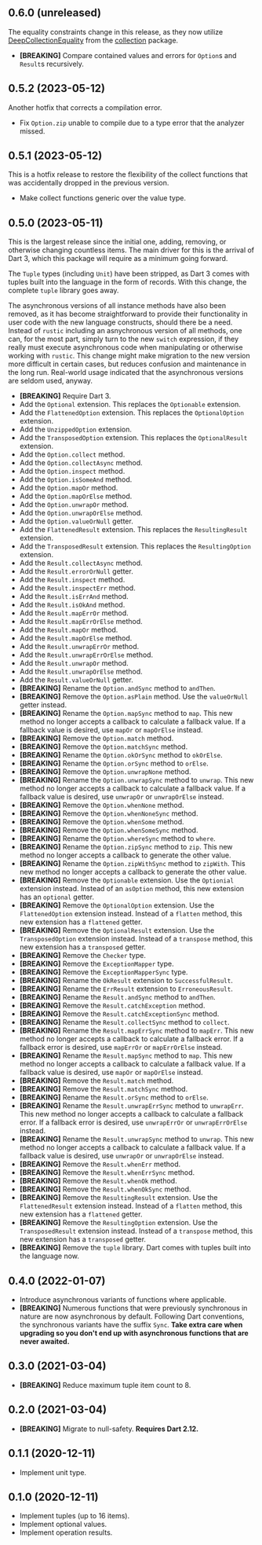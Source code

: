 ## 0.6.0 (unreleased)

The equality constraints change in this release, as they now utilize [DeepCollectionEquality][deep]
from the [collection](https://pub.dev/packages/collection) package.

- **\[BREAKING\]** Compare contained values and errors for `Option`s and `Result`s recursively.

[deep]: https://pub.dev/documentation/collection/latest/collection/DeepCollectionEquality-class.html

## 0.5.2 (2023-05-12)

Another hotfix that corrects a compilation error.

- Fix `Option.zip` unable to compile due to a type error that the analyzer missed.

## 0.5.1 (2023-05-12)

This is a hotfix release to restore the flexibility of the collect functions that was accidentally
dropped in the previous version.

- Make collect functions generic over the value type.

## 0.5.0 (2023-05-11)

This is the largest release since the initial one, adding, removing, or otherwise changing countless
items. The main driver for this is the arrival of Dart 3, which this package will require as a
minimum going forward.

The `Tuple` types (including `Unit`) have been stripped, as Dart 3 comes with tuples built into the
language in the form of records. With this change, the complete `tuple` library goes away.

The asynchronous versions of all instance methods have also been removed, as it has become
straightforward to provide their functionality in user code with the new language constructs,
should there be a need. Instead of `rustic` including an asnychronous version of all methods, one
can, for the most part, simply turn to the new `switch` expression, if they really must execute
asynchronous code when manipulating or otherwise working with `rustic`. This change might make
migration to the new version more difficult in certain cases, but reduces confusion and maintenance
in the long run. Real-world usage indicated that the asynchronous versions are seldom used, anyway.

- **\[BREAKING\]** Require Dart 3.
- Add the `Optional` extension.
  This replaces the `Optionable` extension.
- Add the `FlattenedOption` extension.
  This replaces the `OptionalOption` extension.
- Add the `UnzippedOption` extension.
- Add the `TransposedOption` extension.
  This replaces the `OptionalResult` extension.
- Add the `Option.collect` method.
- Add the `Option.collectAsync` method.
- Add the `Option.inspect` method.
- Add the `Option.isSomeAnd` method.
- Add the `Option.mapOr` method.
- Add the `Option.mapOrElse` method.
- Add the `Option.unwrapOr` method.
- Add the `Option.unwrapOrElse` method.
- Add the `Option.valueOrNull` getter.
- Add the `FlattenedResult` extension.
  This replaces the `ResultingResult` extension.
- Add the `TransposedResult` extension.
  This replaces the `ResultingOption` extension.
- Add the `Result.collectAsync` method.
- Add the `Result.errorOrNull` getter.
- Add the `Result.inspect` method.
- Add the `Result.inspectErr` method.
- Add the `Result.isErrAnd` method.
- Add the `Result.isOkAnd` method.
- Add the `Result.mapErrOr` method.
- Add the `Result.mapErrOrElse` method.
- Add the `Result.mapOr` method.
- Add the `Result.mapOrElse` method.
- Add the `Result.unwrapErrOr` method.
- Add the `Result.unwrapErrOrElse` method.
- Add the `Result.unwrapOr` method.
- Add the `Result.unwrapOrElse` method.
- Add the `Result.valueOrNull` getter.
- **\[BREAKING\]** Rename the `Option.andSync` method to `andThen`.
- **\[BREAKING\]** Remove the `Option.asPlain` method.
  Use the `valueOrNull` getter instead.
- **\[BREAKING\]** Rename the `Option.mapSync` method to `map`.
  This new method no longer accepts a callback to calculate a fallback value.
  If a fallback value is desired, use `mapOr` or `mapOrElse` instead.
- **\[BREAKING\]** Remove the `Option.match` method.
- **\[BREAKING\]** Remove the `Option.matchSync` method.
- **\[BREAKING\]** Rename the `Option.okOrSync` method to `okOrElse`.
- **\[BREAKING\]** Rename the `Option.orSync` method to `orElse`.
- **\[BREAKING\]** Remove the `Option.unwrapNone` method.
- **\[BREAKING\]** Rename the `Option.unwrapSync` method to `unwrap`.
  This new method no longer accepts a callback to calculate a fallback value.
  If a fallback value is desired, use `unwrapOr` or `unwrapOrElse` instead.
- **\[BREAKING\]** Remove the `Option.whenNone` method.
- **\[BREAKING\]** Remove the `Option.whenNoneSync` method.
- **\[BREAKING\]** Remove the `Option.whenSome` method.
- **\[BREAKING\]** Remove the `Option.whenSomeSync` method.
- **\[BREAKING\]** Rename the `Option.whereSync` method to `where`.
- **\[BREAKING\]** Rename the `Option.zipSync` method to `zip`.
  This new method no longer accepts a callback to generate the other value.
- **\[BREAKING\]** Rename the `Option.zipWithSync` method to `zipWith`.
  This new method no longer accepts a callback to generate the other value.
- **\[BREAKING\]** Remove the `Optionable` extension.
  Use the `Optionial` extension instead.
  Instead of an `asOption` method, this new extension has an `optional` getter.
- **\[BREAKING\]** Remove the `OptionalOption` extension.
  Use the `FlattenedOption` extension instead.
  Instead of a `flatten` method, this new extension has a `flattened` getter.
- **\[BREAKING\]** Remove the `OptionalResult` extension.
  Use the `TransposedOption` extension instead.
  Instead of a `transpose` method, this new extension has a `transposed` getter.
- **\[BREAKING\]** Remove the `Checker` type.
- **\[BREAKING\]** Remove the `ExceptionMapper` type.
- **\[BREAKING\]** Remove the `ExceptionMapperSync` type.
- **\[BREAKING\]** Rename the `OkResult` extension to `SuccessfulResult`.
- **\[BREAKING\]** Rename the `ErrResult` extension to `ErroneousResult`.
- **\[BREAKING\]** Rename the `Result.andSync` method to `andThen`.
- **\[BREAKING\]** Remove the `Result.catchException` method.
- **\[BREAKING\]** Remove the `Result.catchExceptionSync` method.
- **\[BREAKING\]** Rename the `Result.collectSync` method to `collect`.
- **\[BREAKING\]** Rename the `Result.mapErrSync` method to `mapErr`.
  This new method no longer accepts a callback to calculate a fallback error.
  If a fallback error is desired, use `mapErrOr` or `mapErrOrElse` instead.
- **\[BREAKING\]** Rename the `Result.mapSync` method to `map`.
  This new method no longer accepts a callback to calculate a fallback value.
  If a fallback value is desired, use `mapOr` or `mapOrElse` instead.
- **\[BREAKING\]** Remove the `Result.match` method.
- **\[BREAKING\]** Remove the `Result.matchSync` method.
- **\[BREAKING\]** Rename the `Result.orSync` method to `orElse`.
- **\[BREAKING\]** Rename the `Result.unwrapErrSync` method to `unwrapErr`.
  This new method no longer accepts a callback to calculate a fallback error.
  If a fallback error is desired, use `unwrapErrOr` or `unwrapErrOrElse` instead.
- **\[BREAKING\]** Rename the `Result.unwrapSync` method to `unwrap`.
  This new method no longer accepts a callback to calculate a fallback value.
  If a fallback value is desired, use `unwrapOr` or `unwrapOrElse` instead.
- **\[BREAKING\]** Remove the `Result.whenErr` method.
- **\[BREAKING\]** Remove the `Result.whenErrSync` method.
- **\[BREAKING\]** Remove the `Result.whenOk` method.
- **\[BREAKING\]** Remove the `Result.whenOkSync` method.
- **\[BREAKING\]** Remove the `ResultingResult` extension.
  Use the `FlattenedResult` extension instead.
  Instead of a `flatten` method, this new extension has a `flattened` getter.
- **\[BREAKING\]** Remove the `ResultingOption` extension.
  Use the `TransposedResult` extension instead.
  Instead of a `transpose` method, this new extension has a `transposed` getter.
- **\[BREAKING\]** Remove the `tuple` library.
  Dart comes with tuples built into the language now.

## 0.4.0 (2022-01-07)

- Introduce asynchronous variants of functions where applicable.
- **\[BREAKING\]** Numerous functions that were previously synchronous in nature are now
  asynchronous by default. Following Dart conventions, the synchronous variants have the suffix
  `Sync`. **Take extra care when upgrading so you don't end up with asynchronous functions that are
  never awaited.**

## 0.3.0 (2021-03-04)

- **\[BREAKING\]** Reduce maximum tuple item count to 8.

## 0.2.0 (2021-03-04)

- **\[BREAKING\]** Migrate to null-safety. **Requires Dart 2.12.**

## 0.1.1 (2020-12-11)

- Implement unit type.

## 0.1.0 (2020-12-11)

- Implement tuples (up to 16 items).
- Implement optional values.
- Implement operation results.
